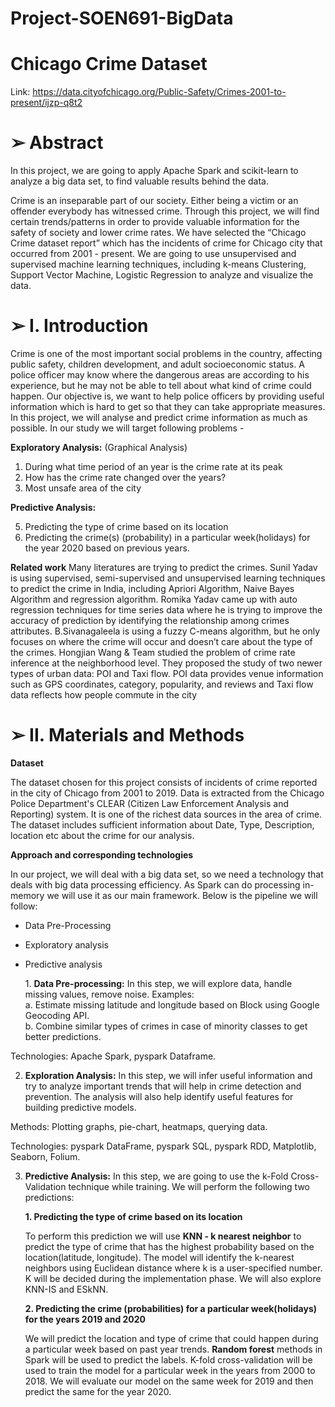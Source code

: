 # Project-SOEN691-BigData

# Chicago Crime Dataset 
Link: https://data.cityofchicago.org/Public-Safety/Crimes-2001-to-present/ijzp-q8t2

# ➢ Abstract
In this project, we are going to apply Apache Spark and scikit-learn to analyze a big data set, to find valuable results behind the data. 

Crime is an inseparable part of our society. Either being a victim or an offender everybody has witnessed crime. Through this project, we will find certain trends/patterns in order to provide valuable information for the safety of society and lower crime rates. 
We have selected the “Chicago Crime dataset report” which has the incidents of crime for Chicago city that occurred from 2001 - present. 
We are going to use unsupervised and supervised machine learning techniques, including k-means Clustering, Support Vector Machine, Logistic Regression to analyze and visualize the data.


# ➢ I. Introduction

Crime is one of the most important social problems in the country, affecting public safety, children development, and adult socioeconomic status. A police officer may know where the dangerous areas  are according to his experience, but he may not be able to tell about what kind of crime could happen. Our objective is, we want to help police officers by providing useful information which is hard to get so that they can take appropriate measures. In this project, we will analyse and predict crime information as much as possible. In our study we will target following problems -

 **Exploratory Analysis:** (Graphical Analysis)
  1. During what time period of an year is the crime rate at its peak
  2. How has the crime rate changed over the years?
  3. Most unsafe area of the city
  
 **Predictive Analysis:**
 
  5. Predicting the type of crime based on its location
  6. Predicting the crime(s) (probability) in a particular week(holidays) for the year 2020 based on previous years.

**Related work** 
Many literatures are trying to predict the crimes. Sunil Yadav is using supervised, semi-supervised and unsupervised learning techniques to predict the crime in India, including Apriori Algorithm, Naive Bayes Algorithm and regression algorithm. Romika Yadav came up with auto regression techniques for time series data where he is trying to improve the accuracy of prediction by identifying the relationship among crimes attributes. B.Sivanagaleela is using a fuzzy C-means algorithm, but he only focuses on where the crime will occur and doesn’t care about the type of the crimes. Hongjian Wang & Team studied the problem of crime rate inference at the neighborhood level. They proposed the study of two newer types of urban data: POI and Taxi flow. POI data provides venue information such as GPS coordinates, category, popularity, and reviews and Taxi flow data reflects how people commute in the city



# ➢ II. Materials and Methods

**Dataset**

The dataset chosen for this project consists of incidents of crime reported in the city of Chicago from 2001 to 2019. Data is extracted from the Chicago Police Department's CLEAR (Citizen Law Enforcement Analysis and Reporting) system. It is one of the richest data sources in the area of crime. 
The dataset includes sufficient information about Date, Type, Description, location etc about the crime for our analysis.
 
**Approach and corresponding technologies**

In our project, we will deal with a big data set, so we need a technology that deals with big data processing efficiency. As Spark can do processing in-memory we will use it as our main framework.
Below is the pipeline we will follow:
 - Data Pre-Processing
 - Exploratory analysis
 - Predictive analysis 
  
  
   1\. **Data Pre-processing:**
  In this step, we will explore data, handle missing values, remove noise.
     Examples:  
    a. Estimate missing latitude and longitude based on Block using Google Geocoding API.    
    b. Combine similar types of crimes in case of minority classes to get better predictions.

  Technologies: Apache Spark, pyspark Dataframe.


2. **Exploration Analysis:** 
  In this step, we will infer useful information and try to analyze important trends that will help in crime detection and  prevention. The analysis will also help identify useful features for building predictive models.

  Methods: Plotting graphs, pie-chart, heatmaps, querying data.
  
  Technologies:  pyspark DataFrame, pyspark SQL, pyspark RDD, Matplotlib, Seaborn, Folium. 


3. **Predictive Analysis:**
  In this step, we are going to use the k-Fold Cross-Validation technique while training. We will perform the following two predictions:

    **1. Predicting the type of crime based on its location**

    To perform this prediction we will use **KNN - k nearest neighbor** to predict the type of crime that has the highest probability based on the location(latitude, longitude). The model will identify the k-nearest neighbors using Euclidean distance where k is a user-specified number. K will be decided during the implementation phase. We will also explore KNN-IS and ESkNN. 


    **2. Predicting the crime (probabilities) for a particular week(holidays) for the years 2019 and 2020**

    We will predict the location and type of crime that could happen during a particular week based on past year trends. **Random forest** methods in Spark will be used to predict the labels. K-fold cross-validation will be used to train the model for a particular week in the years from 2000 to 2018. 
    We will evaluate our model on the same week for 2019 and then predict the same for the year 2020. 
 




